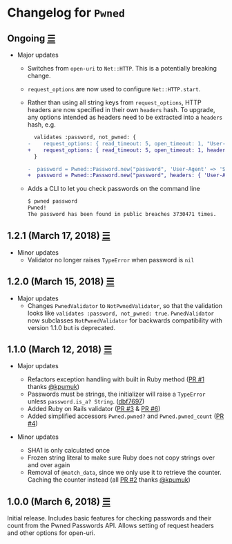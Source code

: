 # Changelog for `Pwned`

## Ongoing [☰](https://github.com/philnash/pwned/compare/v1.2.1...master)

- Major updates

  - Switches from `open-uri` to `Net::HTTP`. This is a potentially breaking change.
  - `request_options` are now used to configure `Net::HTTP.start`.
  - Rather than using all string keys from `request_options`, HTTP headers are now
    specified in their own `headers` hash. To upgrade, any options intended as
    headers need to be extracted into a `headers` hash, e.g.

    ```diff
      validates :password, not_pwned: {
    -    request_options: { read_timeout: 5, open_timeout: 1, "User-Agent" => "Super fun user agent" }
    +    request_options: { read_timeout: 5, open_timeout: 1, headers: { "User-Agent" => "Super fun user agent" } }
      }

    -  password = Pwned::Password.new("password", 'User-Agent' => 'Super fun new user agent')
    +  password = Pwned::Password.new("password", headers: { 'User-Agent' => 'Super fun new user agent' }, read_timeout: 10)
    ```

  - Adds a CLI to let you check passwords on the command line

    ```bash
    $ pwned password
    Pwned!
    The password has been found in public breaches 3730471 times.
    ```

## 1.2.1 (March 17, 2018) [☰](https://github.com/philnash/pwned/compare/v1.2.0...v1.2.1)

- Minor updates
  - Validator no longer raises `TypeError` when password is `nil`

## 1.2.0 (March 15, 2018) [☰](https://github.com/philnash/pwned/compare/v1.1.0...v1.2.0)

- Major updates
  - Changes `PwnedValidator` to `NotPwnedValidator`, so that the validation looks like `validates :password, not_pwned: true`. `PwnedValidator` now subclasses `NotPwnedValidator` for backwards compatibility with version 1.1.0 but is deprecated.

## 1.1.0 (March 12, 2018) [☰](https://github.com/philnash/pwned/compare/v1.0.0...v1.1.0)

- Major updates

  - Refactors exception handling with built in Ruby method ([PR #1](https://github.com/philnash/pwned/pull/1) thanks [@kpumuk](https://github.com/kpumuk))
  - Passwords must be strings, the initializer will raise a `TypeError` unless `password.is_a? String`. ([dbf7697](https://github.com/philnash/pwned/commit/dbf7697e878d87ac74aed1e715cee19b73473369))
  - Added Ruby on Rails validator ([PR #3](https://github.com/philnash/pwned/pull/3) & [PR #6](https://github.com/philnash/pwned/pull/6))
  - Added simplified accessors `Pwned.pwned?` and `Pwned.pwned_count` ([PR #4](https://github.com/philnash/pwned/pull/4))

- Minor updates
  - SHA1 is only calculated once
  - Frozen string literal to make sure Ruby does not copy strings over and over again
  - Removal of `@match_data`, since we only use it to retrieve the counter. Caching the counter instead (all [PR #2](https://github.com/philnash/pwned/pull/2) thanks [@kpumuk](https://github.com/kpumuk))

## 1.0.0 (March 6, 2018) [☰](https://github.com/philnash/pwned/commits/v1.0.0)

Initial release. Includes basic features for checking passwords and their count from the Pwned Passwords API. Allows setting of request headers and other options for open-uri.
